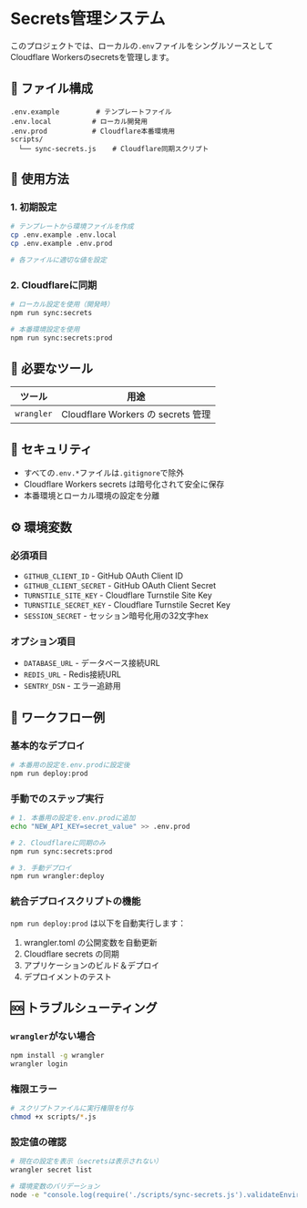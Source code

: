 # Secrets管理システム

このプロジェクトでは、ローカルの`.env`ファイルをシングルソースとしてCloudflare Workersのsecretsを管理します。

## 📁 ファイル構成

```
.env.example         # テンプレートファイル
.env.local          # ローカル開発用
.env.prod           # Cloudflare本番環境用
scripts/
  └── sync-secrets.js    # Cloudflare同期スクリプト
```

## 🚀 使用方法

### 1. 初期設定

```bash
# テンプレートから環境ファイルを作成
cp .env.example .env.local
cp .env.example .env.prod

# 各ファイルに適切な値を設定
```

### 2. Cloudflareに同期

```bash
# ローカル設定を使用（開発時）
npm run sync:secrets

# 本番環境設定を使用
npm run sync:secrets:prod
```

## 🔧 必要なツール

| ツール | 用途 |
|--------|------|
| `wrangler` | Cloudflare Workers の secrets 管理 |

## 🔐 セキュリティ

- すべての`.env.*`ファイルは`.gitignore`で除外
- Cloudflare Workers secrets は暗号化されて安全に保存
- 本番環境とローカル環境の設定を分離

## ⚙️ 環境変数

### 必須項目
- `GITHUB_CLIENT_ID` - GitHub OAuth Client ID
- `GITHUB_CLIENT_SECRET` - GitHub OAuth Client Secret
- `TURNSTILE_SITE_KEY` - Cloudflare Turnstile Site Key
- `TURNSTILE_SECRET_KEY` - Cloudflare Turnstile Secret Key
- `SESSION_SECRET` - セッション暗号化用の32文字hex

### オプション項目
- `DATABASE_URL` - データベース接続URL
- `REDIS_URL` - Redis接続URL
- `SENTRY_DSN` - エラー追跡用

## 🔄 ワークフロー例

### 基本的なデプロイ
```bash
# 本番用の設定を.env.prodに設定後
npm run deploy:prod
```

### 手動でのステップ実行
```bash
# 1. 本番用の設定を.env.prodに追加
echo "NEW_API_KEY=secret_value" >> .env.prod

# 2. Cloudflareに同期のみ
npm run sync:secrets:prod

# 3. 手動デプロイ
npm run wrangler:deploy
```

### 統合デプロイスクリプトの機能
`npm run deploy:prod` は以下を自動実行します：
1. wrangler.toml の公開変数を自動更新
2. Cloudflare secrets の同期
3. アプリケーションのビルド＆デプロイ
4. デプロイメントのテスト

## 🆘 トラブルシューティング

### `wrangler`がない場合
```bash
npm install -g wrangler
wrangler login
```

### 権限エラー
```bash
# スクリプトファイルに実行権限を付与
chmod +x scripts/*.js
```

### 設定値の確認
```bash
# 現在の設定を表示（secretsは表示されない）
wrangler secret list

# 環境変数のバリデーション
node -e "console.log(require('./scripts/sync-secrets.js').validateEnvironment(require('./scripts/sync-secrets.js').loadEnvFile('.env.prod')))"
```